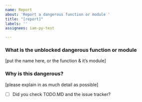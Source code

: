 ```yaml
---
name: Report
about: 'Report a dangerous function or module '
title: "[report]"
labels: ''
assignees: iam-py-test

---
```


### What is the unblocked dangerous function or module 
[put the name here, or the function & it’s module]
### Why is this dangerous?
[please explain in as much detail as possible]

- [  ] Did you check TODO.MD and the issue tracker? <!-- this function or module may already have been added or will be added soon -->
